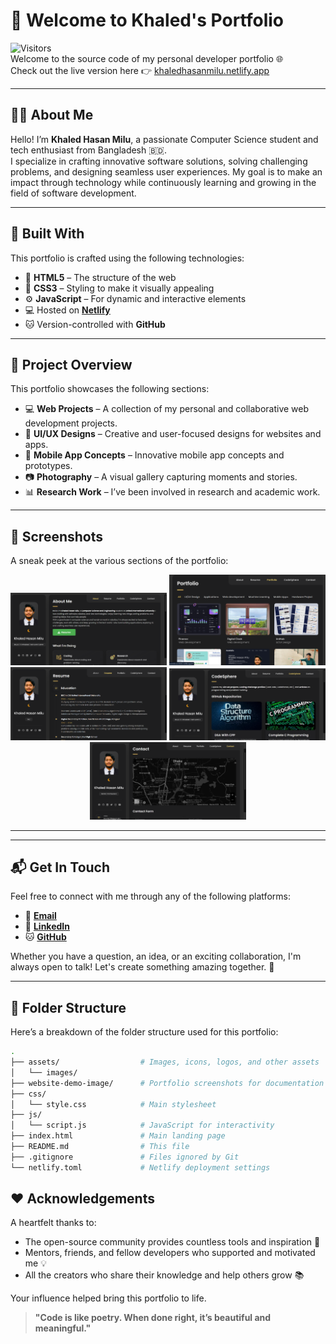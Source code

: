 # 🚀 **Welcome to Khaled's Portfolio**
![Visitors](https://visitor-badge.laobi.icu/badge?page_id=khaledhasanmilu.Portfolio)
<br/>
Welcome to the source code of my personal developer portfolio 🌐  
Check out the live version here 👉 [khaledhasanmilu.netlify.app](https://khaledhasanmilu.netlify.app/)

---

## 👨‍💻 **About Me**

Hello! I’m **Khaled Hasan Milu**, a passionate Computer Science student and tech enthusiast from Bangladesh 🇧🇩.  
I specialize in crafting innovative software solutions, solving challenging problems, and designing seamless user experiences. My goal is to make an impact through technology while continuously learning and growing in the field of software development.

---

## 🧰 **Built With**

This portfolio is crafted using the following technologies:

- 🧱 **HTML5** – The structure of the web
- 🎨 **CSS3** – Styling to make it visually appealing
- ⚙️ **JavaScript** – For dynamic and interactive elements
- 💻 Hosted on [**Netlify**](https://www.netlify.com/)
- 🐱 Version-controlled with **GitHub**

---

## 📁 **Project Overview**

This portfolio showcases the following sections:

- 💻 **Web Projects** – A collection of my personal and collaborative web development projects.
- 🎨 **UI/UX Designs** – Creative and user-focused designs for websites and apps.
- 📱 **Mobile App Concepts** – Innovative mobile app concepts and prototypes.
- 📷 **Photography** – A visual gallery capturing moments and stories.
- 📊 **Research Work** – I’ve been involved in research and academic work.

---

## 📸 **Screenshots**

A sneak peek at the various sections of the portfolio:

<div align="center">
  <img src="./website-demo-image/hero.png" alt="Hero Section" width="250" />
  <img src="./website-demo-image/portfolio.png" alt="Portfolio Section" width="250" />
  <img src="./website-demo-image/resume.png" alt="Resume Section" width="250" />
  <img src="./website-demo-image/codesphere.png" alt="Codesphere Section" width="250" />
  <img src="./website-demo-image/contact.png" alt="Contact Section" width="250" />
</div>

---

---

## 📬 **Get In Touch**

Feel free to connect with me through any of the following platforms:

- 📧 [**Email**](mailto:kh.milu338@gmail.com)
- 🔗 [**LinkedIn**](https://www.linkedin.com/in/khaledhasanmilu)
- 🐱 [**GitHub**](https://github.com/khaledhasanmilu)

Whether you have a question, an idea, or an exciting collaboration, I'm always open to talk! Let's create something amazing together. 🚀

---

## 📁 **Folder Structure**

Here’s a breakdown of the folder structure used for this portfolio:

```bash
.
├── assets/                  # Images, icons, logos, and other assets
│   └── images/
├── website-demo-image/      # Portfolio screenshots for documentation
├── css/
│   └── style.css            # Main stylesheet
├── js/
│   └── script.js            # JavaScript for interactivity
├── index.html               # Main landing page
├── README.md                # This file
├── .gitignore               # Files ignored by Git
└── netlify.toml             # Netlify deployment settings
```

## ❤️ **Acknowledgements**

A heartfelt thanks to:

- The open-source community provides countless tools and inspiration 🙌
- Mentors, friends, and fellow developers who supported and motivated me 💡
- All the creators who share their knowledge and help others grow 📚

Your influence helped bring this portfolio to life.

> **"Code is like poetry. When done right, it’s beautiful and meaningful."**


